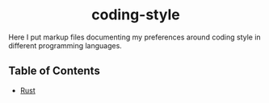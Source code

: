 <h1 align="center">
coding-style
</h1>

Here I put markup files documenting my preferences around coding style in
different programming languages.

## Table of Contents
- [Rust](https://github.com/tpaau-17DB/coding-style/blob/main/markup/RUST.md)

